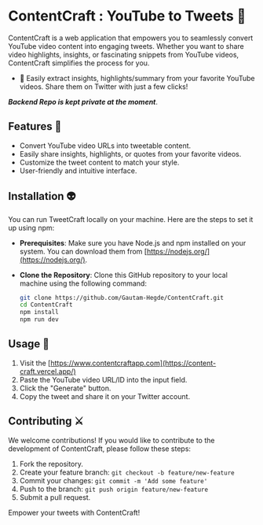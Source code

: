# ContentCraft : YouTube to Tweets 🐉

ContentCraft is a web application that empowers you to seamlessly convert YouTube video content into engaging tweets. Whether you want to share video highlights, insights, or fascinating snippets from YouTube videos, ContentCraft simplifies the process for you.
- 📝 Easily extract insights, highlights/summary from your favorite YouTube videos. Share them on Twitter with just a few clicks!

***Backend Repo is kept private at the moment***.
## Features 🧪

- Convert YouTube video URLs into tweetable content.
- Easily share insights, highlights, or quotes from your favorite videos.
- Customize the tweet content to match your style.
- User-friendly and intuitive interface.

## Installation 👽

You can run TweetCraft locally on your machine. Here are the steps to set it up using npm:

- **Prerequisites**: Make sure you have Node.js and npm installed on your system. You can download them from [https://nodejs.org/](https://nodejs.org/).

- **Clone the Repository**: Clone this GitHub repository to your local machine using the following command:

   ```bash
   git clone https://github.com/Gautam-Hegde/ContentCraft.git
   cd ContentCraft
   npm install
   npm run dev
   ```

## Usage 🚀

1. Visit the [https://www.contentcraftapp.com](https://content-craft.vercel.app/)
2. Paste the YouTube video URL/ID into the input field.
3. Click the "Generate" button.
5. Copy the tweet and share it on your Twitter account.


## Contributing ⚔

We welcome contributions! If you would like to contribute to the development of ContentCraft, please follow these steps:

1. Fork the repository.
2. Create your feature branch: `git checkout -b feature/new-feature`
3. Commit your changes: `git commit -m 'Add some feature'`
4. Push to the branch: `git push origin feature/new-feature`
5. Submit a pull request.


Empower your tweets with ContentCraft!
